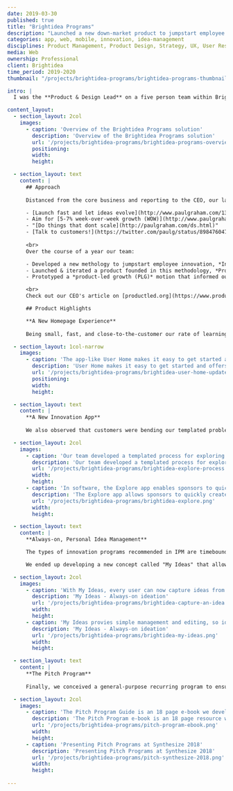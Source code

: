 ```yaml
---
date: 2019-03-30
published: true
title: "Brightidea Programs"
description: "Launched a new down-market product to jumpstart employee innovation"
categories: app, web, mobile, innovation, idea-management
disciplines: Product Management, Product Design, Strategy, UX, User Research, Market Research, Writing, Speaking
media: Web
ownership: Professional
client: Brightidea
time_period: 2019-2020
thumbnail: "/projects/brightidea-programs/brightidea-programs-thumbnail.jpg"

intro: |
  I was the **Product & Design Lead** on a five person team within Brightidea's own innovation lab. We were challenged to unlock new growth potential by expanding down-market. This involved developing new innovation methodologies, products, services, and PLG approaches. 

content_layout:
  - section_layout: 2col
    images:
      - caption: 'Overview of the Brightidea Programs solution'
        description: 'Overview of the Brightidea Programs solution'
        url: '/projects/brightidea-programs/brightidea-programs-overview.png'
        positioning: 
        width:
        height:

  - section_layout: text
    content: |
      ## Approach
      
      Distanced from the core business and reporting to the CEO, our lab team truly was a startup-within-a-startup. We borrowed heavily from Y Combinator and Paul Graham for our approach:

      - [Launch fast and let ideas evolve](http://www.paulgraham.com/13sentences.html), aka "action produces information"
      - Aim for [5-7% week-over-week growth (WOW)](http://www.paulgraham.com/growth.html)
      - "[Do things that dont scale](http://paulgraham.com/ds.html)"
      - [Talk to customers!](https://twitter.com/paulg/status/898476047263518720)
      
      <br>
      Over the course of a year our team:

      - Developed a new methology to jumpstart employee innovation, *Innovation Program Management (IPM)*
      - Launched & iterated a product founded in this methodology, *Programs Pro*--that eventually rolled into [Brightidea Programs](https://www.brightidea.com/product/programs/)
      - Prototyped a *product-led growth (PLG)* motion that informed our approach with subsequent Idea Box and Whiteboard products

      <br>
      Check out our CEO's article on [productled.org](https://www.productled.org/blog/how-brightideas-innovation-lab-paved-the-path-to-plg) for more behind the scenes on [how our innovation lab paved the path to PLG](https://www.productled.org/blog/how-brightideas-innovation-lab-paved-the-path-to-plg).

      ## Product Highlights

      **A New Homepage Experience**
      
      Being small, fast, and close-to-the-customer our rate of learning was rapid. First insight: deployment of our legacy products took too long and was error prone. We developed an "app-like" experience out of the box, as opposed to the heavy site-builder and content management system that was typical. This offered admins a much simpler way to configure, brand, theme, and onboard users while those end-users recieved a personalized, easy-to-use experience.

  - section_layout: 1col-narrow
    images:
      - caption: 'The app-like User Home makes it easy to get started and offers a curated, personalized experience to each employee'
        description: 'User Home makes it easy to get started and offers a curated, personalized experience to each employee'
        url: '/projects/brightidea-programs/brightidea-user-home-updates.png'
        positioning: 
        width:
        height:

  - section_layout: text
    content: |
      **A New Innovation App**
      
      We also observed that customers were bending our templated problem solving and optimization crowd-sourcing challenges to do more open-ended exploration of market opportunities. We developed a new innovation app around this use case called [Explore](https://www.brightidea.com/product/explore/), and packaged it in the product alongside the existing Solve & Optimize apps.

  - section_layout: 2col
    images:
      - caption: 'Our team developed a templated process for exploring new market opportunities and all supporting materials'
        description: 'Our team developed a templated process for exploring new market opportunities'
        url: '/projects/brightidea-programs/brightidea-explore-process.png'
        width:
        height:
      - caption: 'In software, the Explore app enables sponsors to quickly create a microsite, build a process pipeline, and automatically configure dozens of setup options to start collecting ideas fast'
        description: 'The Explore app allows sponsors to quickly create a microsite, process pipeline, and all associated setup to start collecting ideas'
        url: '/projects/brightidea-programs/brightidea-explore.png'
        width:
        height:

  - section_layout: text
    content: |
      **Always-on, Personal Idea Management**

      The types of innovation programs recommended in IPM are timebound by design, with start & end dates as opposed to being always-on. This keeps them focused, manageable, and impactful with clear milestones defined upfront. We had previously watched new, small customers fail under always-on suggestion boxes so our methodology intentionally avoided these pitfalls. However, this was a common point of friction in sales.

      We ended up developing a new concept called "My Ideas" that allows employees to capture & manage ideas in a personal repository, and later submit them to programs when the opportunity arises (e.g. a biannual hackathon). This solves the problem of "anytime anywhere" ideas, while avoiding unecessary burden on program managers. With objections now neutralized, sales efficiency & success improved drastically, and we filled a longtime product gap.

  - section_layout: 2col
    images:
      - caption: 'With My Ideas, every user can now capture ideas from anywhere in Brightidea straight to their own personal, private repository'
        description: 'My Ideas - Always-on ideation'
        url: '/projects/brightidea-programs/brightidea-capture-an-idea.png'
        width:
        height:
      - caption: 'My Ideas provies simple management and editing, so ideas can be refined before submitting them to shared innovation challenges or pipelines; the v1 modal editor is shown above'
        description: 'My Ideas - Always-on ideation'
        url: '/projects/brightidea-programs/brightidea-my-ideas.png'
        width:
        height:

  - section_layout: text
    content: |
      **The Pitch Program**
      
      Finally, we conceived a general-purpose recurring program to ensure ongoing customer success--the Pitch Program. This is a scalable competition in the style of Shark Tank, great for engaging employees in order to find the most impactful ideas. I presented "How To Run a Successful Pitch Program" at [Synthesize 2018](https://synthesize.brightidea.com/), and we also developed the content into an ebook for customers and prospects.

  - section_layout: 2col
    images:
      - caption: 'The Pitch Program Guide is an 18 page e-book we developed for customers and prosepcts'
        description: 'The Pitch Program e-book is an 18 page resource we developed for customers and prosepcts'
        url: '/projects/brightidea-programs/pitch-program-ebook.png'
        width:
        height:
      - caption: 'Presenting Pitch Programs at Synthesize 2018'
        description: 'Presenting Pitch Programs at Synthesize 2018'
        url: '/projects/brightidea-programs/pitch-synthesize-2018.png'
        width:
        height:
    
---
```




<!--       
Strategy to scale beyond $10M ARR. Expand TAM by moving down market. 

find a whole new way to sell. In our pre-PLG days, we were running a classic B2B enterprise SaaS model. Our initial deal size was typically between $50K and $75K, and both the product and the sales process were pretty complex. Our product offers a lot of custom CSS options, which factored into every sales conversation. The sales cycle for these kinds of deals runs about 4 to 6 months and involves a classic 2010-style marketing stack: Google Ads, LinkedIn, HubSpot, content marketing, Salesforce, inside sales, and demos.

Use Brightidea Programs to drive innovative thinking in your organization and deliver impact quickly with minimal resources.

Jumpstart Employee Innovation
Innovation programs are a common place to start the innovation journey because they drive innovative thinking in an organization and deliver impact quickly with minimal resources. Usually, these are idea challenges, prototyping events (i.e. hackathons), and pitch competitions. By helping to run these initiatives, our Programs product enables the Head of Innovation Programs to jumpstart employee innovation and enjoy three important benefits:

Fostering a culture that engages employees in innovation
Running repeatable processes that build momentum for the innovation process

Creating measurable business impact from implementing great ideas
Within our Programs product suite are eight apps; each runs a different type of innovation activity. With this new release, we’ve added the Explore app for companies that want to explore ideas that address a market opportunity, with the goal of delivering greater value to their customers with an existing business model. You might, for example, seek to target younger customers in addition to your current customer base. With Explore, you can spearhead a company-wide discussion on how to provide value to this new market segment where they spend the most time: on mobile devices and social media.
-->